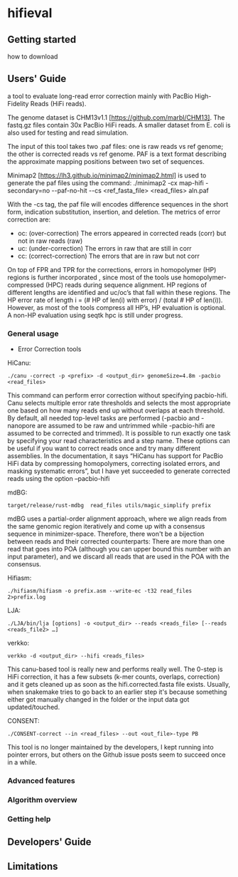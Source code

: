 # hifieval

## Getting started

how to download

## Users' Guide
a tool to evaluate long-read error correction mainly with PacBio High-Fidelity Reads (HiFi reads). 

The genome dataset is CHM13v1.1 [https://github.com/marbl/CHM13]. The fastq.gz files contain 30x PacBio HiFi reads. A smaller dataset from E. coli is also used for testing and read simulation.

The input of this tool takes two .paf files: one is raw reads vs ref genome; the other is corrected reads vs ref genome. PAF is a text format describing the approximate mapping positions between two set of sequences. 

Minimap2 [https://lh3.github.io/minimap2/minimap2.html] is used to generate the paf files using the command: 
	./minimap2 -cx map-hifi -secondary=no --paf-no-hit --cs <ref_fasta_file> <read_files>  aln.paf

With the -cs tag, the paf file will encodes difference sequences in the short form, indication substitution, insertion, and deletion. The metrics of error correction are:
- oc: (over-correction) The errors appeared in corrected reads (corr) but not in raw reads (raw)
- uc: (under-correction) The errors in raw that are still in corr
- cc: (correct-correction) The errors that are in raw but not corr

On top of FPR and TPR for the corrections, errors in homopolymer (HP) regions is further incorporated , since most of the tools use homopolymer-compressed (HPC) reads during sequence alignment. HP regions of different lengths are identified and uc/oc’s that fall within these regions. The HP error rate of length i = (# HP of len(i) with error) / (total # HP of len(i)). However, as most of the tools compress all HP’s, HP evaluation is optional. A non-HP evaluation using seqtk hpc is still under progress.
### General usage
- Error Correction tools

HiCanu: 

	./canu -correct -p <prefix> -d <output_dir> genomeSize=4.8m -pacbio <read_files>
	
This command can perform error correction without specifying pacbio-hifi.
Canu selects multiple error rate thresholds and selects the most appropriate one based on how many reads end up without overlaps at each threshold. By default, all needed top-level tasks are performed (-pacbio and -nanopore are assumed to be raw and untrimmed while -pacbio-hifi are assumed to be corrected and trimmed). It is possible to run exactly one task by specifying your read characteristics and a step name. These options can be useful if you want to correct reads once and try many different assemblies. In the documentation, it says “HiCanu has support for PacBio HiFi data by compressing homopolymers, correcting isolated errors, and masking systematic errors”, but I have yet succeeded to generate corrected reads using the option –pacbio-hifi

mdBG:

	target/release/rust-mdbg  read_files utils/magic_simplify prefix
	
mdBG uses a partial-order alignment approach, where we align reads from the same genomic region iteratively and come up with a consensus sequence in minimizer-space. Therefore, there won't be a bijection between reads and their corrected counterparts: There are more than one read that goes into POA (although you can upper bound this number with an input parameter), and we discard all reads that are used in the POA with the consensus. 

Hifiasm:

	./hifiasm/hifiasm -o prefix.asm --write-ec -t32 read_files 2>prefix.log

LJA:

	./LJA/bin/lja [options] -o <output_dir> --reads <reads_file> [--reads <reads_file2> …]

verkko:

	verkko -d <output_dir> --hifi <reads_files>
	
This canu-based tool is really new and performs really well. The 0-step is HiFi correction, it has a few subsets (k-mer counts, overlaps, correction) and it gets cleaned up as soon as the hifi.corrected.fasta file exists. Usually, when snakemake tries to go back to an earlier step it's because something either got manually changed in the folder or the input data got updated/touched.

CONSENT:

	./CONSENT-correct --in <read_files> --out <out_file>-type PB
	
This tool is no longer maintained by the developers, I kept running into pointer errors, but others on the Github issue posts seem to succeed once in a while.
    
### Advanced features

### Algorithm overview
### Getting help

## Developers' Guide
## Limitations
